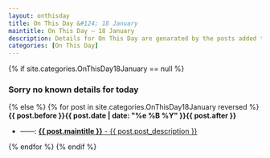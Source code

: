 ```yaml
---
layout: onthisday
title: On This Day &#124; 18 January
maintitle: On This Day — 18 January
description: Details for On This Day are genarated by the posts added to the website so the content is subject to changes/updates over time.
categories: [On This Day]
---
```


{% if site.categories.OnThisDay18January == null %}
<h3>Sorry no known details for today</h3>
{% else %}
{% for post in site.categories.OnThisDay18January reversed %}
<strong>{{ post.before }}{{ post.date | date: "%e %B %Y" }}{{ post.after }}</strong>
<ul>
<li> ——: <a class="{{ post.class }}" href="{{ post.url }}"><strong>{{ post.maintitle }}</strong> - {{ post.post_description }}</a></li>
</ul>
{% endfor %}
{% endif %}

